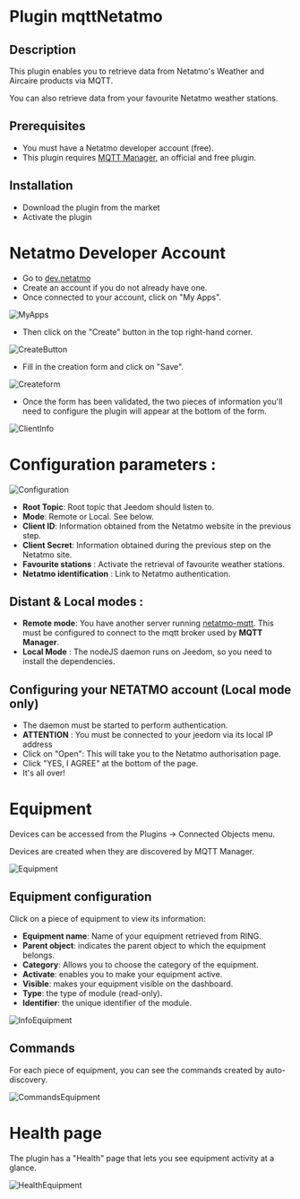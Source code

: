 # Plugin mqttNetatmo

## Description

This plugin enables you to retrieve data from Netatmo's Weather and Aircaire products via MQTT.

You can also retrieve data from your favourite Netatmo weather stations.

## Prerequisites

- You must have a Netatmo developer account (free).
- This plugin requires [MQTT Manager](https://market.jeedom.com/index.php?v=d&p=market_display&id=4213), an official and free plugin.

## Installation

- Download the plugin from the market
- Activate the plugin

# Netatmo Developer Account

- Go to [dev.netatmo](https://dev.netatmo.com/)
- Create an account if you do not already have one.
- Once connected to your account, click on "My Apps".

![MyApps](../images/myapps.png)

- Then click on the "Create" button in the top right-hand corner.

![CreateButton](../images/create.png)

- Fill in the creation form and click on "Save".

![Createform](../images/createform.png)

- Once the form has been validated, the two pieces of information you'll need to configure the plugin will appear at the bottom of the form.

![ClientInfo](../images/clientinfo.png)

# Configuration parameters :

![Configuration](../images/configuration.png)

- **Root Topic**: Root topic that Jeedom should listen to.
- **Mode**: Remote or Local. See below.
- **Client ID**: Information obtained from the Netatmo website in the previous step.
- **Client Secret**: Information obtained during the previous step on the Netatmo site.
- **Favourite stations** : Activate the retrieval of favourite weather stations.
- **Netatmo identification** : Link to Netatmo authentication.

## Distant & Local modes :

- **Remote mode**: You have another server running [netatmo-mqtt](https://github.com/WoCha-FR/netatmo-mqtt). This must be configured to connect to the mqtt broker used by **MQTT Manager**.
- **Local Mode** : The nodeJS daemon runs on Jeedom, so you need to install the dependencies.

## Configuring your NETATMO account (Local mode only)

- The daemon must be started to perform authentication.
- **ATTENTION** : You must be connected to your jeedom via its local IP address
- Click on "Open": This will take you to the Netatmo authorisation page.
- Click "YES, I AGREE" at the bottom of the page.
- It's all over!

# Equipment

Devices can be accessed from the Plugins → Connected Objects menu.

Devices are created when they are discovered by MQTT Manager.

![Equipment](../images/mesequipements.png)

## Equipment configuration

Click on a piece of equipment to view its information:

- **Equipment name**: Name of your equipment retrieved from RING.
- **Parent object**: indicates the parent object to which the equipment belongs.
- **Category**: Allows you to choose the category of the equipment.
- **Activate**: enables you to make your equipment active.
- **Visible**: makes your equipment visible on the dashboard.
- **Type**: the type of module (read-only).
- **Identifier**: the unique identifier of the module.

![InfoEquipment](../images/infoequipement.png)

## Commands

For each piece of equipment, you can see the commands created by auto-discovery.

![CommandsEquipment](../images/commandesequipement.png)

# Health page

The plugin has a "Health" page that lets you see equipment activity at a glance.

![HealthEquipment](../images/sante.png)
